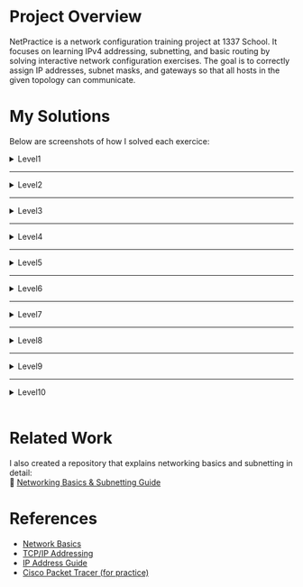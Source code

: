 # Project Overview
NetPractice is a network configuration training project at 1337 School.
It focuses on learning IPv4 addressing, subnetting, and basic routing by solving interactive network configuration exercises.
The goal is to correctly assign IP addresses, subnet masks, and gateways so that all hosts in the given topology can communicate.

# My Solutions
Below are screenshots of how I solved each exercice:
<details>
	<summary>Level1</summary>
	<br>
	<img src="./assets/level1.png" alt="level1">
	<br>
</details>

---

<details>
	<summary>Level2</summary>
	<br>
	<img src="./assets/level2.png" alt="level2">
	<br>
</details>

---

<details>
	<summary>Level3</summary>
	<br>
	<img src="./assets/level3.png" alt="level3">
	<br>
</details>

---

<details>
	<summary>Level4</summary>
	<br>
	<img src="./assets/level4.png" alt="level4">
	<br>
</details>

---

<details>
	<summary>Level5</summary>
	<br>
	<img src="./assets/level5.png" alt="level5">
	<br>
</details>

---

<details>
	<summary>Level6</summary>
	<br>
	<img src="./assets/level6.png" alt="level6">
	<br>
</details>

---

<details>
	<summary>Level7</summary>
	<br>
	<img src="./assets/level7.png" alt="level7">
	<br>
</details>

---

<details>
	<summary>Level8</summary>
	<br>
	<img src="./assets/level8.png" alt="level8">
	<br>
</details>

---

<details>
	<summary>Level9</summary>
	<br>
	<img src="./assets/level9.png" alt="level9">
	<br>
</details>

---

<details>
	<summary>Level10</summary>
	<br>
	<img src="./assets/level10.png" alt="level10">
	<br>
</details>
<br>

# Related Work
I also created a repository that explains networking basics and subnetting in detail:  
🔗 [Networking Basics & Subnetting Guide](https://github.com/Mohamed-ait-alla/network-notes)


# References
- [Network Basics](https://www.youtube.com/watch?v=S7MNX_UD7vY&list=PLIhvC56v63IJVXv0GJcl9vO5Z6znCVb1P)
- [TCP/IP Addressing](https://www.ibm.com/docs/en/aix/7.2.0?topic=protocol-tcpip-addressing)
- [IP Address Guide](https://www.ipaddressguide.com/cidr)
- [Cisco Packet Tracer (for practice)](https://www.netacad.com/courses/packet-tracer)
